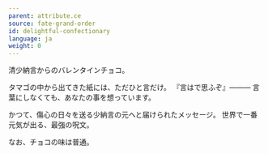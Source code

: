 ```yaml
---
parent: attribute.ce
source: fate-grand-order
id: delightful-confectionary
language: ja
weight: 0
---
```


清少納言からのバレンタインチョコ。

タマゴの中から出てきた紙には、ただひと言だけ。
『言はで思ふぞ』―――
言葉にしなくても、あなたの事を想っています。

かつて、傷心の日々を送る少納言の元へと届けられたメッセージ。
世界で一番元気が出る、最強の呪文。

なお、チョコの味は普通。
